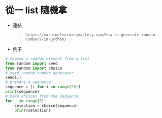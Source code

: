 從一 list 隨機拿
============

- 連結

    > `https://machinelearningmastery.com/how-to-generate-random-numbers-in-python/`

- 例子


~~~python 
# choose a random element from a list
from random import seed
from random import choice
# seed random number generator
seed(1)
# prepare a sequence
sequence = [i for i in range(20)]
print(sequence)
# make choices from the sequence
for _ in range(5):
	selection = choice(sequence)
	print(selection)
~~~